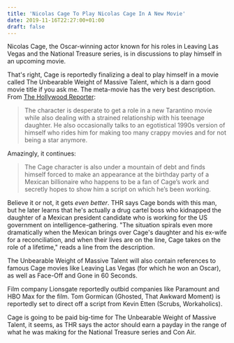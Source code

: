 ```yaml
---
title: 'Nicolas Cage To Play Nicolas Cage In A New Movie'
date: 2019-11-16T22:27:00+01:00
draft: false
---
```


Nicolas Cage, the Oscar-winning actor known for his roles in Leaving Las Vegas and the National Treasure series, is in discussions to play himself in an upcoming movie.

That's right, Cage is reportedly finalizing a deal to play himself in a movie called The Unbearable Weight of Massive Talent, which is a darn good movie title if you ask me. The meta-movie has the very best description. From [The Hollywood Reporter](https://www.hollywoodreporter.com/heat-vision/nicolas-cage-star-as-nicolas-cage-unbearable-weight-massive-talent-1254626):

> The character is desperate to get a role in a new Tarantino movie while also dealing with a strained relationship with his teenage daughter. He also occasionally talks to an egotistical 1990s version of himself who rides him for making too many crappy movies and for not being a star anymore.

Amazingly, it continues:

> The Cage character is also under a mountain of debt and finds himself forced to make an appearance at the birthday party of a Mexican billionaire who happens to be a fan of Cage’s work and secretly hopes to show him a script on which he’s been working.

Believe it or not, it gets _even better_. THR says Cage bonds with this man, but he later learns that he's actually a drug cartel boss who kidnapped the daughter of a Mexican president candidate who is working for the US government on intelligence-gathering. "The situation spirals even more dramatically when the Mexican brings over Cage's daughter and his ex-wife for a reconciliation, and when their lives are on the line, Cage takes on the role of a lifetime," reads a line from the description.

The Unbearable Weight of Massive Talent will also contain references to famous Cage movies like Leaving Las Vegas (for which he won an Oscar), as well as Face-Off and Gone in 60 Seconds.

Film company Lionsgate reportedly outbid companies like Paramount and HBO Max for the film. Tom Gormican (Ghosted, That Awkward Moment) is reportedly set to direct off a script from Kevin Etten (Scrubs, Workaholics).

Cage is going to be paid big-time for The Unbearable Weight of Massive Talent, it seems, as THR says the actor should earn a payday in the range of what he was making for the National Treasure series and Con Air.